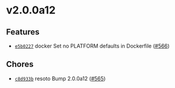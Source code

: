 # v2.0.0a12

## Features

- [`e5b0227`](https://github.com/someengineering/resoto/commit/e5b0227) <span class="badge badge--secondary">docker</span> Set no PLATFORM defaults in Dockerfile ([#566](https://github.com/someengineering/resoto/pull/566))

## Chores

- [`c8d933b`](https://github.com/someengineering/resoto/commit/c8d933b) <span class="badge badge--secondary">resoto</span> Bump 2.0.0a12 ([#565](https://github.com/someengineering/resoto/pull/565))
